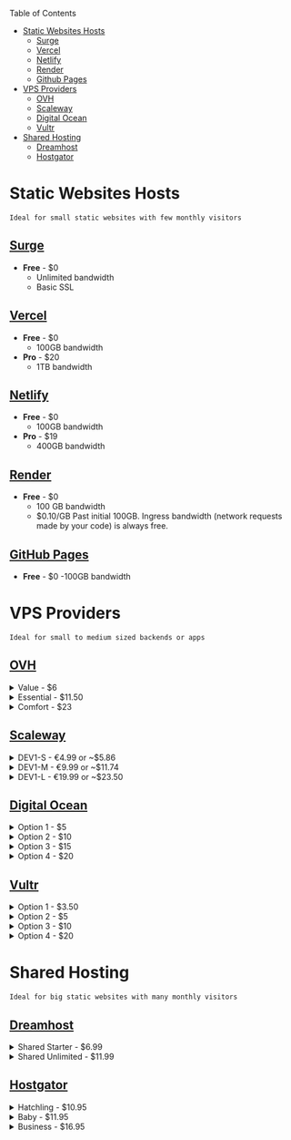Table of Contents
- [Static Websites Hosts](#static-hosts)
  - [Surge](#surge)
  - [Vercel](#vercel)
  - [Netlify](#netlify)
  - [Render](#render)
  - [Github Pages](#github-pages)
- [VPS Providers](#vps-providers)
  - [OVH](#ovh)
  - [Scaleway](#scaleway)
  - [Digital Ocean](#digital-ocean)
  - [Vultr](#vultr)
- [Shared Hosting](#shared-hosting)
  - [Dreamhost](#dreamhost)
  - [Hostgator](#hostgator)
# Static Websites Hosts
`Ideal for small static websites with few monthly visitors`

## [Surge](https://surge.sh/ "https//surge.sh/")

-   **Free** - \$0
    -   Unlimited bandwidth
    -   Basic SSL

## [Vercel](https://vercel.com/ "https://vercel.com/")

-   **Free** - \$0
    -   100GB bandwidth
-   **Pro** - \$20
    -   1TB bandwidth

## [Netlify](https://surge.sh "https://surge.sh")

-   **Free** - \$0
    -   100GB bandwidth
-   **Pro** - \$19
    -   400GB bandwidth

## [Render](https://render.com/ "https://render.com/")

-   **Free** - \$0
    -   100 GB bandwidth
    -   \$0.10/GB Past initial 100GB. Ingress bandwidth (network requests made by your code) is always free.

## [GitHub Pages](https://pages.github.com/ "https://pages.github.com/")

-   **Free** - \$0
    -100GB bandwidth

# VPS Providers

`Ideal for small to medium sized backends or apps`

## [OVH](https://www.ovhcloud.com/en/vps/ "https://www.ovhcloud.com/en/vps/")

  <details>
     <summary>Value - $6</summary>
      <ul>
        <li>1 vCore</li>
        <li>2GB RAM</li>
        <li>40GB storage</li>
        <li>250Mbps 1TB bandwidth</li>
      </ul>
  </details>
  <details>
    <summary>Essential - $11.50</summary>
      <ul>
        <li>2 vCore</li>
        <li>4GB RAM</li>
        <li>80GB storage</li>
        <li>500Mbps 2TB bandwidth</li>
      </ul>
  </details>
  <details>
    <summary>Comfort - $23</summary>
     <ul>
        <li>4 vCore</li>
        <li>8GB RAM</li>
        <li>160GB storage</li>
        <li>1Gbps 3TB bandwidth</li>
     </ul>
  </details>

## [Scaleway](https://www.scaleway.com/en/virtual-instances/development/ "https://www.scaleway.com/en/virtual-instances/development/")

  <details>
    <summary>DEV1-S - €4.99 or ~$5.86</summary>
      <ul>
        <li>2 vCPU</li>
        <li>2GB RAM</li>
        <li>20GB storage</li>
        <li>200Mbps unlimited* bandwidth</li>
      </ul>
  </details>
  <details>
    <summary>DEV1-M - €9.99 or ~$11.74</summary>
    <ul>
        <li>3 vCPU</li>
        <li>4GB RAM</li>
        <li>40GB storage</li>
        <li>300Mbps unlimited* bandwidth</li>
    </ul>
  </details>
  <details>
    <summary>DEV1-L - €19.99 or ~$23.50</summary>
     <ul>
        <li>4 vCPU</li>
        <li>8GB RAM</li>
        <li>80GB storage</li>
        <li>400Mbps unlimited* bandwidth</li>
     </ul>
  </details>

## [Digital Ocean](https://www.digitalocean.com/pricing/#droplet "https://www.digitalocean.com/pricing/#droplet")

  <details>
    <summary>Option 1 - $5</summary>
    <ul>
      <li>1 vCPU</li>
      <li>1GB RAM</li>
      <li>25GB storage</li>
      <li>1TB bandwidth</li>
    </ul>
  </details>
  <details>
    <summary>Option 2 - $10</summary>
     <ul>
        <li>1 vCPU</li>
       <li> 2GB RAM</li>
       <li>50GB storage</li>
        <li>2TB bandwidth</li>
     </ul>
  </details>
 <details>
    <summary>Option 3 - $15</summary>
     <ul>
        <li>1 vCPU / 2 vCPU / 3 vCPU</li>
        <li>3GB / 2GB / 1GB RAM</li>
        <li>60GB storage</li>
        <li>3TB bandwidth</li>
     </ul>
 </details>
  <details>
    <summary>Option 4 - $20</summary>
      <ul>
        <li>2 vCPU</li>
        <li>4GB RAM</li>
        <li>80GB storage</li>
        <li>4TB bandwidth</li>
      </ul>
  </details>

## [Vultr](https://www.vultr.com/products/cloud-compute/ "https://www.vultr.com/products/cloud-compute/")

  <details>
    <summary>Option 1 - $3.50</summary>
      <ul>
        <li>1 CPU</li>
        <li>512MB RAM</li>
        <li>10GB storage</li>
        <li>0.5TB bandwidth</li>
      </ul>
  </details>
  <details>
    <summary>Option 2 - $5</summary>
      <ul>
        <li>1 CPU</li>
        <li> 1GB RAM</li>
        <li>25GB storage</li>
        <li>1TB bandwidth</li>
      </ul>
  </details>
  <details>
   <summary> Option 3 - $10</summary>
     <ul>
        <li>1 CPU</li>
        <li>2GB RAM</li>
        <li>55GB storage</li>
        <li>2TB bandwidth</li>
     </ul>
  </details>
  <details>
    <summary>Option 4 - $20</summary>
      <ul>
        <li>2 CPU</li>
        <li>4GB RAM</li>
        <li>80GB storage</li>
        <li>3TB bandwidth</li>
      </ul>
  </details>

# Shared Hosting
`Ideal for big static websites with many monthly visitors`

## [Dreamhost](https://www.dreamhost.com/hosting/shared/ "https://www.dreamhost.com/hosting/shared/")

  <details>
    <summary>Shared Starter - $6.99</summary>
    <ul>
      <li>50GB storage</li>
      <li>Unmetered bandwidth</li>
      <li>1 website</li>
      <li>5 subdomains</li>
      <li>Available SSL certificate</li>
    </ul>
  </details>
  <details>
    <summary>Shared Unlimited - $11.99</summary>
    <ul>
      <li>Unlimited storage</li>
      <li>Unmetered bandwidth</li>
      <li>Unlimited websites</li>
      <li>Pre-installed SSL certificate</li>
    </ul>
  </details>

## [Hostgator](https://www.hostgator.com/web-hosting "https://www.hostgator.com/web-hosting")

  <details>
    <summary>Hatchling - $10.95</summary>
    <ul>
      <li>Unmetered storage</li>
      <li>Unmetered bandwidth</li>
      <li>1 website</li>
      <li>SSL certificate</li>
    </ul>
  </details>
  <details>
    <summary>Baby - $11.95</summary>
    <ul>
      <li>Unmetered storage</li>
      <li>Unmetered bandwidth</li>
      <li>Unlimited websites</li>
      <li>SSL certificate</li>
    </ul>
  </details>
  <details>
      <summary>Business - $16.95</summary>
    <ul>
      <li>Unmetered storage</li>
      <li>Unmetered bandwidth</li>
      <li>Unlimited websites</li>
      <li>SSL certificate</li>
      <li>Dedicated IP</li>
    </ul>
  </details>
